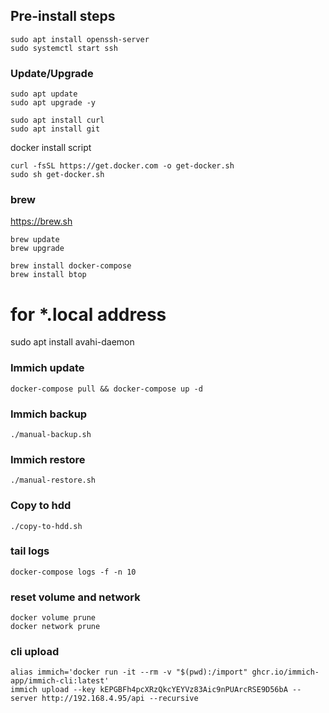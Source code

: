 ## Pre-install steps

```
sudo apt install openssh-server
sudo systemctl start ssh
```

### Update/Upgrade
```
sudo apt update
sudo apt upgrade -y
```

```
sudo apt install curl
sudo apt install git
```

docker install script
```
curl -fsSL https://get.docker.com -o get-docker.sh
sudo sh get-docker.sh
```

### brew
https://brew.sh
```
brew update
brew upgrade
```

```
brew install docker-compose
brew install btop
```

# for *.local address
sudo apt install avahi-daemon

### Immich update
```
docker-compose pull && docker-compose up -d
```

### Immich backup
```
./manual-backup.sh
```

### Immich restore
```
./manual-restore.sh
```

### Copy to hdd
```
./copy-to-hdd.sh
```

### tail logs
```
docker-compose logs -f -n 10
```

### reset volume and network
```
docker volume prune
docker network prune
```

### cli upload
```
alias immich='docker run -it --rm -v "$(pwd):/import" ghcr.io/immich-app/immich-cli:latest'
immich upload --key kEPGBFh4pcXRzQkcYEYVz83Aic9nPUArcRSE9D56bA --server http://192.168.4.95/api --recursive
```
